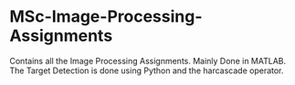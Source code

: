 # MSc-Image-Processing-Assignments
Contains all the Image Processing Assignments.
Mainly Done in MATLAB.
The Target Detection is done using Python and the harcascade operator.
